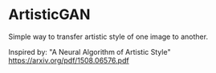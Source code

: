 # ArtisticGAN

Simple way to transfer artistic style of one image to another.

Inspired by: "A Neural Algorithm of Artistic Style" https://arxiv.org/pdf/1508.06576.pdf